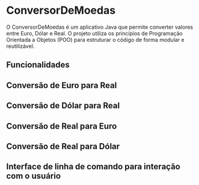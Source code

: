 # ConversorDeMoedas
O ConversorDeMoedas é um aplicativo Java que permite converter valores entre Euro, Dólar e Real. 
O projeto utiliza os princípios de Programação Orientada a Objetos (POO) para estruturar o código de forma modular e reutilizável.

## Funcionalidades
## Conversão de Euro para Real
## Conversão de Dólar para Real
## Conversão de Real para Euro
## Conversão de Real para Dólar
## Interface de linha de comando para interação com o usuário
